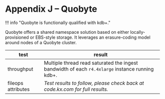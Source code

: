 # Appendix J – Quobyte 



!!! info "Quobyte is functionally qualified with kdb+."

Quobyte offers a shared namespace solution based on either locally-provisioned or EBS-style storage. 
It leverages an erasure-coding model around nodes of a Quobyte cluster.

test | result
-----|-------
throughput | Multiple thread read saturated the ingest bandwidth of each `r4.4xlarge` instance running kdb+.
fileops attributes | _Test results to follow, please check back at code.kx.com for full results._

